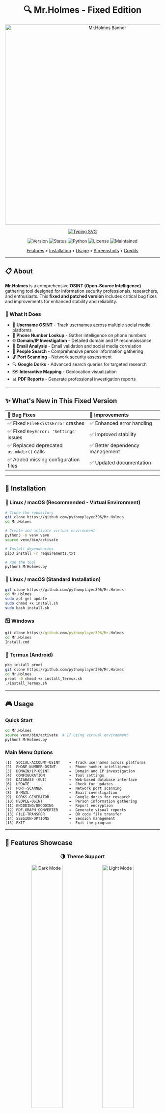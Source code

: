 <div align="center">

# 🔍 Mr.Holmes - Fixed Edition

<img src="Icon/Banner.png" alt="Mr.Holmes Banner" width="650"/>

[![Typing SVG](https://readme-typing-svg.demolab.com?font=Fira+Code&weight=600&size=22&pause=1000&color=00F707&center=true&vCenter=true&width=600&lines=Advanced+OSINT+Intelligence+Tool;Domain+%7C+Username+%7C+Phone+Lookup;Fixed+%26+Patched+Version;Maintained+by+darkwall)](https://git.io/typing-svg)

<p align="center">
  <img src="https://img.shields.io/badge/Version-T.G.D--1.0.4-brightgreen?style=for-the-badge&logo=semantic-release" alt="Version"/>
  <img src="https://img.shields.io/badge/Status-Patched%20%26%20Fixed-success?style=for-the-badge" alt="Status"/>
  <img src="https://img.shields.io/badge/Python-3.x-blue?style=for-the-badge&logo=python&logoColor=white" alt="Python"/>
  <img src="https://img.shields.io/badge/License-GPL--3.0-blue?style=for-the-badge&logo=open-source-initiative&logoColor=white" alt="License"/>
  <img src="https://img.shields.io/badge/Maintained-Yes-green?style=for-the-badge" alt="Maintained"/>
</p>

<p align="center">
  <a href="#-features">Features</a> •
  <a href="#-installation">Installation</a> •
  <a href="#-usage">Usage</a> •
  <a href="#-screenshots">Screenshots</a> •
  <a href="#-credits">Credits</a>
</p>

</div>

---

## 📋 About

**Mr.Holmes** is a comprehensive **OSINT (Open-Source Intelligence)** gathering tool designed for information security professionals, researchers, and enthusiasts. This **fixed and patched version** includes critical bug fixes and improvements for enhanced stability and reliability.

### 🎯 What It Does

- 🔎 **Username OSINT** - Track usernames across multiple social media platforms
- 📱 **Phone Number Lookup** - Gather intelligence on phone numbers
- 🌐 **Domain/IP Investigation** - Detailed domain and IP reconnaissance  
- 📧 **Email Analysis** - Email validation and social media correlation
- 👤 **People Search** - Comprehensive person information gathering
- 🔓 **Port Scanning** - Network security assessment
- 🔍 **Google Dorks** - Advanced search queries for targeted research
- 🗺️ **Interactive Mapping** - Geolocation visualization
- 📊 **PDF Reports** - Generate professional investigation reports

---

## ✨ What's New in This Fixed Version

<div align="center">

| 🐛 Bug Fixes | 🚀 Improvements |
|:------------|:----------------|
| ✅ Fixed `FileExistsError` crashes | ✅ Enhanced error handling |
| ✅ Fixed `KeyError: 'Settings'` issues | ✅ Improved stability |
| ✅ Replaced deprecated `os.mkdir()` calls | ✅ Better dependency management |
| ✅ Added missing configuration files | ✅ Updated documentation |

</div>

---

## 🚀 Installation

### 🐧 Linux / macOS (Recommended - Virtual Environment)

```bash
# Clone the repository
git clone https://github.com/pythonplayer396/Mr.Holmes
cd Mr.Holmes

# Create and activate virtual environment
python3 -m venv vevn
source vevn/bin/activate

# Install dependencies
pip3 install -r requirements.txt

# Run the tool
python3 MrHolmes.py
```

### 🐧 Linux / macOS (Standard Installation)

```bash
git clone https://github.com/pythonplayer396/Mr.Holmes
cd Mr.Holmes
sudo apt-get update
sudo chmod +x install.sh
sudo bash install.sh
```

### 🪟 Windows

```cmd
git clone https://github.com/pythonplayer396/Mr.Holmes
cd Mr.Holmes
Install.cmd
```

### 📱 Termux (Android)

```bash
pkg install proot
git clone https://github.com/pythonplayer396/Mr.Holmes
cd Mr.Holmes
proot -0 chmod +x install_Termux.sh
./install_Termux.sh
```

---

## 🎮 Usage

### Quick Start

```bash
cd Mr.Holmes
source vevn/bin/activate  # If using virtual environment
python3 MrHolmes.py
```

### Main Menu Options

```
(1)  SOCIAL-ACCOUNT-OSINT    →  Track usernames across platforms
(2)  PHONE-NUMBER-OSINT      →  Phone number intelligence
(3)  DOMAIN/IP-OSINT         →  Domain and IP investigation
(4)  CONFIGURATION           →  Tool settings
(5)  DATABASE (GUI)          →  Web-based database interface
(6)  UPDATE                  →  Check for updates
(7)  PORT-SCANNER            →  Network port scanning
(8)  E-MAIL                  →  Email investigation
(9)  DORKS-GENERATOR         →  Google dorks for research
(10) PEOPLE-OSINT            →  Person information gathering
(11) ENCODING/DECODING       →  Report encryption
(12) PDF-GRAPH CONVERTER     →  Generate visual reports
(13) FILE-TRANSFER           →  QR code file transfer
(14) SESSION-OPTIONS         →  Session management
(15) EXIT                    →  Exit the program
```

---

## 🎨 Features Showcase

<div align="center">

### 🌗 Theme Support

<img src="Screenshot/Dark_Mode.png" width="45%" alt="Dark Mode"/>
<img src="Screenshot/Light_Mode.png" width="45%" alt="Light Mode"/>

### 📊 Reporting & Visualization

<img src="Screenshot/Graph_Test.png" width="45%" alt="Graph Generation"/>
<img src="Screenshot/Map_Test.png" width="45%" alt="Interactive Maps"/>

### 📱 Mobile Friendly

<img src="Screenshot/Termux.png" width="300" alt="Termux Support"/>

</div>

---

## ⚙️ Configuration

### 🔧 Configuration File

Edit `Configuration/Configuration.ini` to customize settings:

```ini
[Settings]
password = Holmes
api_key = None
proxy_list = Proxies/Proxy_list.txt
useragent_list = Useragents/Useragent.txt
show_logs = False
database = False
language = english
date_format = eu
```

### 🎨 GUI Theme Configuration

```json
// GUI/Theme/Mode.json
{
    "Color": {
        "Background": "Light"  // Options: Light, Dark, High-Contrast
    }
}
```

### 🌐 Language Support

Available languages:
- 🇬🇧 English
- 🇮🇹 Italiano  
- 🇫🇷 Français

---

## 📸 Screenshots

<details>
<summary><b>🖼️ Click to view all screenshots</b></summary>

### Main Interface
![Main Screen](Screenshot/Screenshot.png)

### Dark Mode
![Dark Mode](Screenshot/Dark_Mode.png)

### Light Mode  
![Light Mode](Screenshot/Light_Mode.png)

### High Contrast Mode
![High Contrast](Screenshot/High-Contrast_Mode.png)

### Google Dorks
![Dorks](Screenshot/Dorks.png)

### PDF Export
<img src="Screenshot/Dark_Pdf.png" width="400"/>

### File Transfer
<img src="Screenshot/File-Transfer.jpg" width="300"/>

</details>

---

## ⚠️ Disclaimer

> **IMPORTANT:** This tool is intended for **educational and research purposes only**. The accuracy of results may vary. Users are solely responsible for ensuring their usage complies with applicable laws and regulations. The developer assumes no liability for misuse or any damages caused by this software.

---

## 🔑 API Configuration

For enhanced domain lookups, obtain a free API key from:
- [WHOIS XML API](https://whois.whoisxmlapi.com)

Add your API key to `Configuration/Configuration.ini`

---

## 📦 Requirements

- **Python:** 3.x or higher
- **Operating Systems:** Linux, macOS, Windows, Termux (Android)
- **Dependencies:** Listed in `requirements.txt`
- **Optional:** wkhtmltopdf (for PDF generation)

---

## 🤝 Credits & Attribution

<div align="center">

### 🛠️ Fixed & Maintained By

**darkwall**

[![Instagram](https://img.shields.io/badge/Instagram-@darkwall0901-E4405F?style=for-the-badge&logo=instagram&logoColor=white)](https://instagram.com/darkwall0901)
[![GitHub](https://img.shields.io/badge/GitHub-@pythonplayer396-181717?style=for-the-badge&logo=github&logoColor=white)](https://github.com/pythonplayer396)

---

### 📜 License

**GPL-3.0 License**

```
Copyright (C) 2025 darkwall
Fixes & Patches by darkwall

This program is free software: you can redistribute it and/or modify
it under the terms of the GNU General Public License as published by
the Free Software Foundation, either version 3 of the License, or
(at your option) any later version.
```

---

### 💝 Acknowledgments

- Original concept and base code structure
- Icons from [IconFinder](https://www.iconfinder.com/)
- Interactive maps powered by [Leaflet](https://leafletjs.com)
- Community contributors and testers

</div>

---

<div align="center">

### ⭐ Star this repo if you found it useful!

![Made with Love](https://img.shields.io/badge/Made%20with-❤️-red?style=for-the-badge)
![Open Source](https://img.shields.io/badge/Open%20Source-💚-green?style=for-the-badge)

**[↑ Back to Top](#-mrholmes---fixed-edition)**

</div>
